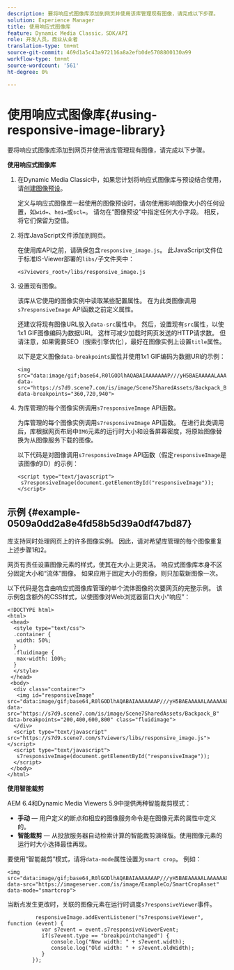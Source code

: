 ```yaml
---
description: 要将响应式图像库添加到网页并使用该库管理现有图像，请完成以下步骤。
solution: Experience Manager
title: 使用响应式图像库
feature: Dynamic Media Classic，SDK/API
role: 开发人员，商业从业者
translation-type: tm+mt
source-git-commit: 469d1a5c43a972116a8a2efb0de5708800130a99
workflow-type: tm+mt
source-wordcount: '561'
ht-degree: 0%

---
```



# 使用响应式图像库{#using-responsive-image-library}

要将响应式图像库添加到网页并使用该库管理现有图像，请完成以下步骤。

**使用响应式图像库**

1. 在Dynamic Media Classic中，如果您计划将响应式图像库与预设结合使用，请[创建图像预设](https://experienceleague.adobe.com/docs/dynamic-media-classic/using/image-sizing/setting-image-presets.html#image-sizing)。

   定义与响应式图像库一起使用的图像预设时，请勿使用影响图像大小的任何设置，如`wid=`、`hei=`或`scl=`。 请勿在“图像预设”中指定任何大小字段。 相反，将它们保留为空值。
1. 将库JavaScript文件添加到网页。

   在使用库API之前，请确保包含`responsive_image.js`。 此JavaScript文件位于标准IS-Viewer部署的`libs/`子文件夹中：

   `<s7viewers_root>/libs/responsive_image.js`
1. 设置现有图像。

   该库从它使用的图像实例中读取某些配置属性。 在为此类图像调用`s7responsiveImage` API函数之前定义属性。

   还建议将现有图像URL放入`data-src`属性中。 然后，设置现有`src`属性，以使1x1 GIF图像编码为数据URI。 这样可减少加载时网页发送的HTTP请求数。 但请注意，如果需要SEO（搜索引擎优化），最好在图像实例上设置`title`属性。

   以下是定义图像`data-breakpoints`属性并使用1x1 GIF编码为数据URI的示例：

   ```
   <img src="data:image/gif;base64,R0lGODlhAQABAIAAAAAAAP///yH5BAEAAAAALAAAAAABAAEAAAIBRAA7" data-src="https://s7d9.scene7.com/is/image/Scene7SharedAssets/Backpack_B" data-breakpoints="360,720,940">
   ```

1. 为库管理的每个图像实例调用`s7responsiveImage` API函数。

   为库管理的每个图像实例调用`s7responsiveImage` API函数。 在进行此类调用后，库根据网页布局中`IMG`元素的运行时大小和设备屏幕密度，将原始图像替换为从图像服务下载的图像。

   以下代码是对图像调用`s7responsiveImage` API函数（假定`responsiveImage`是该图像的ID）的示例：

   ```
   <script type="text/javascript"> 
    s7responsiveImage(document.getElementById("responsiveImage")); 
   </script>
   ```

## 示例 {#example-0509a0dd2a8e4fd58b5d39a0df47bd87}

库支持同时处理网页上的许多图像实例。 因此，请对希望库管理的每个图像重复上述步骤1和2。

网页有责任设置图像元素的样式，使其在大小上更灵活。 响应式图像库本身不区分固定大小和“流体”图像。 如果应用于固定大小的图像，则只加载新图像一次。

以下代码是包含由响应式图像库管理的单个流体图像的次要网页的完整示例。 该示例包含额外的CSS样式，以使图像对Web浏览器窗口大小“响应”：

```
<!DOCTYPE html> 
<html> 
 <head> 
  <style type="text/css"> 
  .container { 
   width: 50%; 
  } 
  .fluidimage { 
   max-width: 100%; 
  } 
  </style> 
 </head> 
 <body> 
  <div class="container"> 
   <img id="responsiveImage" src="data:image/gif;base64,R0lGODlhAQABAIAAAAAAAP///yH5BAEAAAAALAAAAAABAAEAAAIBRAA7" data-src="https://s7d9.scene7.com/is/image/Scene7SharedAssets/Backpack_B" data-breakpoints="200,400,600,800" class="fluidimage"> 
  </div> 
  <script type="text/javascript" src="https://s7d9.scene7.com/s7viewers/libs/responsive_image.js"></script> 
  <script type="text/javascript"> 
   s7responsiveImage(document.getElementById("responsiveImage")); 
  </script> 
 </body> 
</html>
```

**使用智能裁剪**

AEM 6.4和Dynamic Media Viewers 5.9中提供两种智能裁剪模式：

* **手动**  — 用户定义的断点和相应的图像服务命令是在图像元素的属性中定义的。
* **智能裁剪**  — 从投放服务器自动检索计算的智能裁剪演绎版。使用图像元素的运行时大小选择最佳再现。

要使用“智能裁剪”模式，请将`data-mode`属性设置为`smart crop`。 例如：

```
<img 
src="data:image/gif;base64,R0lGODlhAQABAIAAAAAAAP///yH5BAEAAAAALAAAAAABAAEAAAIBRAA7" 
data-src="https://imageserver.com/is/image/ExampleCo/SmartCropAsset" 
data-mode="smartcrop">
```

当断点发生更改时，关联的图像元素在运行时调度`s7responsiveViewer`事件。

```
         responsiveImage.addEventListener("s7responsiveViewer", function (event) { 
           var s7event = event.s7responsiveViewerEvent; 
           if(s7event.type == "breakpointchanged") { 
              console.log("New width: " + s7event.width); 
              console.log("Old width: " + s7event.oldWidth); 
           } 
        });
```
